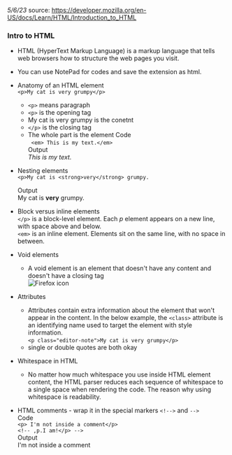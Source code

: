 *5/6/23*
source: https://developer.mozilla.org/en-US/docs/Learn/HTML/Introduction_to_HTML

### Intro to HTML
* HTML (HyperText Markup Language) is a markup language that tells web browsers how to structure the web pages you visit.
* You can use NotePad for codes and save the extension as html.

* Anatomy of an HTML element <br/>
  ```<p>My cat is very grumpy</p>```
  * `<p>` means paragraph
  * `<p>` is the opening tag
  * My cat is very grumpy is the conetnt
  * `</p>` is the closing tag
  * The whole part is the element
  Code <br/>
     ``` <em> This is my text.</em>``` <br/>
  Output <br/>
*This is my text.*
* Nesting elements <br/>
  ```<p>My cat is <strong>very</strong> grumpy.```</p>
  Output <br/>
  My cat is __very__ grumpy.
* Block versus inline elements <br/>
  `</p>` is a block-level element. Each *p* element appears on a new line, with space above and below. <br/>
  `<em>` is an inline element. Elements sit on the same line, with no space in between.
* Void elements
  * A void element is an element that doesn't have any content and doesn't have a closing tag <br/>
  <img
  src="https://raw.githubusercontent.com/mdn/beginner-html-site/gh-pages/images/firefox-icon.png" alt="Firefox icon" />
* Attributes
  * Attributes contain extra information about the element that won't appear in the content. In the below example, the `<class>` attribute is an identifying name used to target the element with style information.<br/>
  ```<p class="editor-note">My cat is very grumpy</p>```
  * single or double quotes are both okay
* Whitespace in HTML
  * No matter how much whitespace you use inside HTML element content, the HTML parser reduces each sequence of whitespace to a single space when rendering the code. The reason why using whitespace is readability.
* HTML comments - wrap it in the special markers `<!-->` and `-->` <br/>
  Code <br/>
  ```<p> I'm not inside a comment</p>``` <br/>
  ```<!-- ,p.I am!</p> -->``` <br/>
  Output <br/>
  I'm not inside a comment

